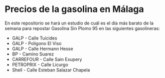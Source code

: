 # Precios de la gasolina en Málaga

En este repositorio se hará un estudio de cuál es el día más barato de la semana para repostar Gasolina Sin Plomo 95 en las siguientes gasolineras:

- GALP - Calle Tuicides
- GALP - Poligono El Viso
- GALP - Calle Hermann Hesse
- BP - Camino Suarez
- CARREFOUR - Calle Sain Exupery
- PETROPRIX - Calle Licurgo
- Shell - Calle Esteban Salazar Chapela
